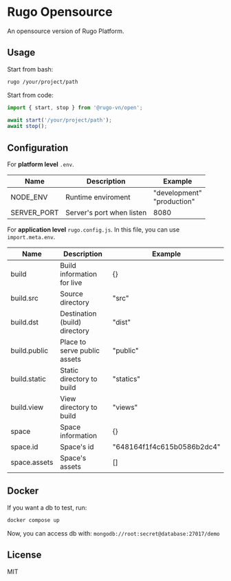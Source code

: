 # Rugo Opensource

An opensource version of Rugo Platform.

## Usage

Start from bash:

```bash
rugo /your/project/path
```

Start from code:

```js
import { start, stop } from '@rugo-vn/open';

await start('/your/project/path');
await stop();
```

## Configuration

For **platform level** `.env`.

| Name        | Description               | Example                       |
| ----------- | ------------------------- | ----------------------------- |
| NODE_ENV    | Runtime enviroment        | "development"<br>"production" |
| SERVER_PORT | Server's port when listen | 8080                          |

For **application level** `rugo.config.js`. In this file, you can use `import.meta.env`.

| Name         | Description                   | Example                    |
| ------------ | ----------------------------- | -------------------------- |
| build        | Build information for live    | {}                         |
| build.src    | Source directory              | "src"                      |
| build.dst    | Destination (build) directory | "dist"                     |
| build.public | Place to serve public assets  | "public"                   |
| build.static | Static directory to build     | "statics"                  |
| build.view   | View directory to build       | "views"                    |
| space        | Space information             | {}                         |
| space.id     | Space's id                    | "648164f1f4c615b0586b2dc4" |
| space.assets | Space's assets                | []                         |

## Docker

If you want a db to test, run:

```bash
docker compose up
```

Now, you can access db with: `mongodb://root:secret@database:27017/demo`

## License

MIT

